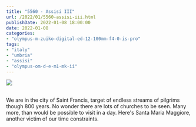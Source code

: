 ```yaml
---
title: "5560 - Assisi III"
url: /2022/01/5560-assisi-iii.html
publishDate: 2022-01-08 18:00:00
date: 2022-01-08
categories:
- "olympus-m-zuiko-digital-ed-12-100mm-f4-0-is-pro"
tags:
- "italy"
- "umbria"
- "assisi"
- "olympus-om-d-e-m1-mk-ii"
---
```

<div class="container">
<div class="center"><a target="_blank" href="https://d25zfm9zpd7gm5.cloudfront.net/1200x1200/2019/20190903_105857_lr.jpg"><img class="webfeedsFeaturedVisual" src="https://d25zfm9zpd7gm5.cloudfront.net/0600x0600/2019/20190903_105857_lr.jpg" /></a></div>
</div>
<br />

We are in the city of Saint Francis, target of endless
streams of pilgrims though 800 years. No wonder there are
lots of churches to be seen. Many more, than would be
possible to visit in a day. Here's Santa Maria Maggiore,
another victim of our time constraints.
